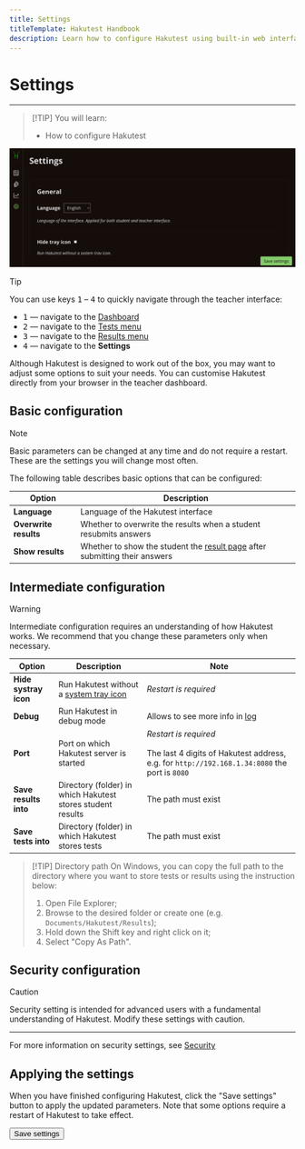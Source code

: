 ```yaml
---
title: Settings
titleTemplate: Hakutest Handbook
description: Learn how to configure Hakutest using built-in web interface
---
```


# Settings

---

> [!TIP] You will learn:
>
> -   How to configure Hakutest

![Settings](./img/settings.png)

> [!TIP]
> You can use keys <kbd>1</kbd> &ndash; <kbd>4</kbd> to quickly navigate through the teacher interface:
>
> -   <kbd>1</kbd> &mdash; navigate to the [Dashboard](/handbook/guide/02-dashboard)
> -   <kbd>2</kbd> &mdash; navigate to the [Tests menu](/handbook/guide/03-tests#tests-menu)
> -   <kbd>3</kbd> &mdash; navigate to the [Results menu](/handbook/guide/04-results-and-statistics#results-menu)
> -   <kbd>4</kbd> &mdash; navigate to the **Settings**

Although Hakutest is designed to work out of the box, you may want to adjust
some options to suit your needs. You can customise Hakutest directly from your
browser in the teacher dashboard.

## Basic configuration

> [!NOTE]
> Basic parameters can be changed at any time and do not require a restart.
> These are the settings you will change most often.

The following table describes basic options that can be configured:

| Option                | Description                                                                                                                                  |
| --------------------- | -------------------------------------------------------------------------------------------------------------------------------------------- |
| **Language**          | Language of the Hakutest interface                                                                                                           |
| **Overwrite results** | Whether to overwrite the results when a student resubmits answers                                                                            |
| **Show results**      | Whether to show the student the [result page](/handbook/guide/06-student-perspective#whether-to-show-results) after submitting their answers |

## Intermediate configuration

> [!WARNING]
> Intermediate configuration requires an understanding of how Hakutest works.
> We recommend that you change these parameters only when necessary.

| Option                | Description                                                                       | Note                                                                                                                       |
| --------------------- | --------------------------------------------------------------------------------- | -------------------------------------------------------------------------------------------------------------------------- |
| **Hide systray icon** | Run Hakutest without a [system tray icon](/handbook/guide/01-server#systray-icon) | _Restart is required_                                                                                                      |
| **Debug**             | Run Hakutest in debug mode                                                        | Allows to see more info in [log](/handbook/advanced/05-log)                                                                |
| **Port**              | Port on which Hakutest server is started                                          | _Restart is required_<br><br>The last 4 digits of Hakutest address, e.g. for `http://192.168.1.34:8080` the port is `8080` |
| **Save results into** | Directory (folder) in which Hakutest stores student results                       | The path must exist                                                                                                        |
| **Save tests into**   | Directory (folder) in which Hakutest stores tests                                 | The path must exist                                                                                                        |

> [!TIP] Directory path
> On Windows, you can copy the full path to the directory where you want to store tests or results using the instruction below:
>
> 1. Open File Explorer;
> 2. Browse to the desired folder or create one (e.g. `Documents/Hakutest/Results`);
> 3. Hold down the Shift key and right click on it;
> 4. Select "Copy As Path".

## Security configuration

> [!CAUTION]
> Security setting is intended for advanced users with a fundamental
> understanding of Hakutest. Modify these settings with caution.
>
> ---
>
> For more information on security settings, see
> [Security](/handbook/advanced/01-security#configuration)

## Applying the settings

When you have finished configuring Hakutest, click the "Save settings" button
to apply the updated parameters. Note that some options require a restart of
Hakutest to take effect.

<button class="button button__primary">Save settings</button>
